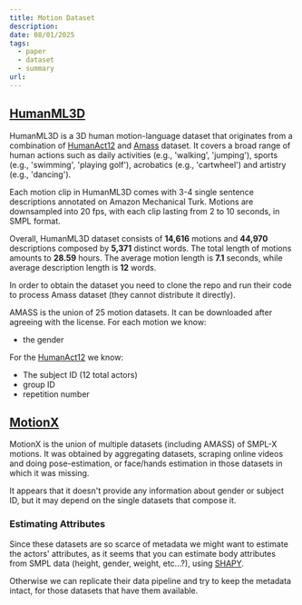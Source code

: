 ```yaml
---
title: Motion Dataset
description: 
date: 08/01/2025
tags:
  - paper
  - dataset
  - summary
url:
---
```

## [HumanML3D](https://github.com/EricGuo5513/HumanML3D)
HumanML3D is a 3D human motion-language dataset that originates from a combination of [HumanAct12](https://github.com/EricGuo5513/action-to-motion) and [Amass](https://github.com/nghorbani/amass/tree/master) dataset. It covers a broad range of human actions such as daily activities (e.g., 'walking', 'jumping'), sports (e.g., 'swimming', 'playing golf'), acrobatics (e.g., 'cartwheel') and artistry (e.g., 'dancing').

Each motion clip in HumanML3D comes with 3-4 single sentence descriptions annotated on Amazon Mechanical Turk. Motions are downsampled into 20 fps, with each clip lasting from 2 to 10 seconds, in SMPL format.

Overall, HumanML3D dataset consists of **14,616** motions and **44,970** descriptions composed by **5,371** distinct words. The total length of motions amounts to **28.59** hours. The average motion length is **7.1** seconds, while average description length is **12** words.

In order to obtain the dataset you need to clone the repo and run their code to process Amass dataset (they cannot distribute it directly).

AMASS is the union of 25 motion datasets. It can be downloaded after agreeing with the license. For each motion we know:
- the gender

For the [HumanAct12](https://drive.google.com/drive/folders/1TBY2x-gD6f3yzQ0WNmXP2-be3xu3qDkV) we know:
- The subject ID (12 total actors)
- group ID
- repetition number 

## [MotionX](https://motion-x-dataset.github.io/)
MotionX is the union of multiple datasets (including AMASS) of SMPL-X motions. It was obtained by aggregating datasets, scraping online videos and doing pose-estimation, or face/hands estimation in those datasets in which it was missing.

It appears that it doesn't provide any information about gender or subject ID, but it may depend on the single datasets that compose it. 


### Estimating Attributes
Since these datasets are so scarce of metadata we might want to estimate the actors' attributes, as it seems that you can estimate body attributes from SMPL data (height, gender, weight, etc...?), using [SHAPY](https://shapy.is.tue.mpg.de/).

Otherwise we can replicate their data pipeline and try to keep the metadata intact, for those datasets that have them available.
